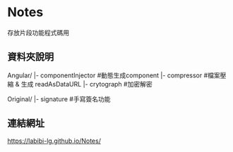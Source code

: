 # Notes
存放片段功能程式碼用

## 資料夾說明

Angular/
|- componentInjector    #動態生成component
|- compressor   #檔案壓縮 & 生成 readAsDataURL
|- crytograph   #加密解密

Original/
|- signature    #手寫簽名功能

## 連結網址
https://labibi-lg.github.io/Notes/